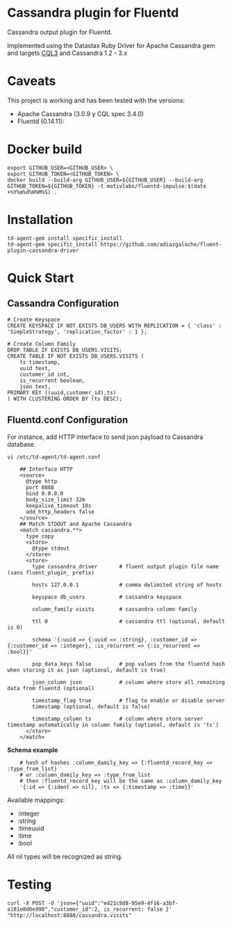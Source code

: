 # Cassandra plugin for Fluentd

Cassandra output plugin for Fluentd.

Implemented using the Datastax Ruby Driver for Apache Cassandra gem and targets [CQL3](https://docs.datastax.com/en/cql/3.3/)
and Cassandra 1.2 - 3.x

# Caveats

This project is working and has been tested with the versions:

- Apache Cassandra (3.0.9 y  CQL spec 3.4.0)
- Fluentd (0.14.11):

# Docker build
```
export GITHUB_USER=<GITHUB_USER> \
export GITHUB_TOKEN=<GITHUB_TOKEN> \
docker build --build-arg GITHUB_USER=${GITHUB_USER} --build-arg GITHUB_TOKEN=${GITHUB_TOKEN} -t motivlabs/fluentd-impulse:$(date +%Y%m%d%H%M%S) .
```

# Installation

```
td-agent-gem install specific_install
td-agent-gem specific_install https://github.com/adiazgalache/fluent-plugin-cassandra-driver
```

# Quick Start

## Cassandra Configuration
```
# Create Keyspace
CREATE KEYSPACE IF NOT EXISTS DB_USERS WITH REPLICATION = { 'class' : 'SimpleStrategy', 'replication_factor' : 1 };

# Create Column Family
DROP TABLE IF EXISTS DB_USERS.VISITS;
CREATE TABLE IF NOT EXISTS DB_USERS.VISITS (
    ts timestamp,
    uuid text,
    customer_id int,
    is_recurrent boolean,
    json text,
PRIMARY KEY ((uuid,customer_id),ts)
) WITH CLUSTERING ORDER BY (ts DESC);
```


## Fluentd.conf Configuration

For instance, add HTTP interface to send json payload to Cassandra database. 

```
vi /etc/td-agent/td-agent.conf
```

```
    ## Interface HTTP
    <source>
      @type http
      port 8888
      bind 0.0.0.0
      body_size_limit 32m
      keepalive_timeout 10s
      add_http_headers false 
    </source>
    ## Match STDOUT and Apache Cassandra
    <match cassandra.**>
      type copy
      <store>
        @type stdout
      </store>
      <store>
        type cassandra_driver       # fluent output plugin file name (sans fluent_plugin_ prefix)
        
        hosts 127.0.0.1             # comma delimited string of hosts
        
        keyspace db_users           # cassandra keyspace
        
        column_family visits        # cassandra column family

        ttl 0                       # cassandra ttl (optional, default is 0)
        
        schema '{:uuid => {:uuid => :string}, :customer_id => {:customer_id => :integer}, :is_recurrent => {:is_recurrent => :bool}}'
        
        pop_data_keys false         # pop values from the fluentd hash when storing it as json (optional, default is true)
        
        json_column json            # column where store all remaining data from fluentd (optional)
        
        timestamp_flag true         # flag to enable or disable server 
        timestamp (optional, default is false)
        
        timestamp_column ts         # column where store server timestamp automatically in column family (optional, default is 'ts')
      </store>
    </match>
```

**Schema example**

```
    # hash of hashes :column_damily_key => {:fluentd_record_key => :type_from_list}
    # or :column_damily_key => :type_from_list
    # then :fluentd_record_key will be the same as :column_damily_key
    '{:id => {:ident => nil}, :ts => {:timestamp => :time}}'
```

Available mappings:
* :integer
* :string
* :timeuuid
* :time
* :bool
    
All nil types will be recognized as string.

# Testing

```
curl -X POST -d 'json={"uuid":"ed21c8d8-95e9-4f16-a3bf-a181e8d0e998","customer_id":2, is_recurrent: false }' "http://localhost:8888/cassandra.visits"
```